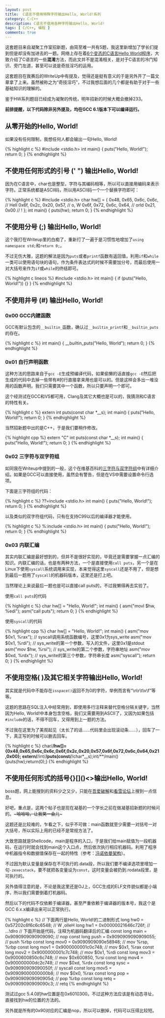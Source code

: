 ```yaml
---
layout: post
title:  C语言不使用特殊字符输出Hello, World!系列
category: C-C++
description: C语言不使用各种字符输出Hello, World!
tags: [ C/C++, 编程 ]
comments: true
---
```


这套题目来自凝聚工作室招新题，由简至难一共有5题，我这里新增加了学长们提到但是却没有加进去的一题。网络上存在着[6个变态的C语言Hello World程序](http://coolshell.cn/articles/914.html)，大致介绍了C语言的一些**混淆**方法，而此文并不是混淆相关，是对于C语言的冷门知识、旁门左道，甚至可以说是奇技淫巧的运用。

这套题目在我赛后的WriteUp中有提及，觉得还是挺有意义的于是另外开了一篇文章拿了上来。虽然被称之为“奇技淫巧”，不过我想后面的几个都是有助于对于一些基础知识的理解的。

鉴于HW系列题目已经成为凝聚的传统，明年招新的时候大概会撤掉233。

<!-- more -->

**前排提醒，以下代码除非另外提及，均在GCC 6.1版本下可以编译运行。**

## 从零开始的Hello, World!

如果没有任何限制，我想任何人都会输出一句Hello, World!

{% highlight c  %}
#include <stdio.h>
int main() {
    puts("Hello, World!");
    return 0;
}
{% endhighlight %}

## 不使用任何形式的引号 (' ") 输出Hello, World!

因为在C语言中，char也是整型，字符与其编码相等，所以可以直接用编码来表示字符。正常系统都是ASCII码，所以用ASCII码一个一个替换字符即可：

{% highlight c  %}
#include <stdio.h>
char hw[] = {
    0x48, 0x65, 0x6c, 0x6c, // Hell
    0x6f, 0x2c, 0x20, 0x57, // o, W
    0x6f, 0x72, 0x6c, 0x64, // orld
    0x21, 0x00              // !
};
int main() {
    puts(hw);
    return 0;
}
{% endhighlight %}

## 不使用分号 (;) 输出Hello, World!

这个我打在Writeup里的白痴了，重新打了一遍于是习惯性地增加了`using namespace std;`和`return 0;`。

不过无伤大雅，这题的解法是因为`puts`或者`printf`函数有返回值，利用`if`和`while`一类可以使用语句块的语句，作为条件表达式的时候不需要加分号，而最后使用一对大括号来作为`if`或`while`的终结即可。

{% highlight c lineos %}
#include <stdio.h>
int main() {
    if (puts("Hello, World!")) {}
}
{% endhighlight %}

## 不使用井号 (#) 输出Hello, World!

### 0x00 GCC内建函数

GCC有默认包含的`__builtin_`函数，确认过`__builtin_printf`和`__builtin_puts`的存在。

{% highlight c  %}
int main() {
    __builtin_puts("Hello, World");
    return 0;
}
{% endhighlight %}

### 0x01 自行声明函数

这种方法的思路来自于`gcc -E`生成预编译代码，如果偷懒的话直接`gcc -E`然后把生成的代码中去掉一些带有#的行直接拿来用也是可以的。但是这样会多出一堆没用的函数声明，我们只需要其中一个函数，所以只要声明一个即可。

这个经测试在GCC和VS都可用，Clang及其它大概也是可以的，我猜测和C语言的特性有关。

{% highlight c  %}
extern int puts(const char *__s);
int main() {
    puts("Hello, World!");
    return 0;
}
{% endhighlight %}

当然招新题中出的是C++，于是我们要稍作修改。

{% highlight cpp  %}
extern "C" int puts(const char *__s);
int main() {
    puts("Hello, World!");
    return 0;
}
{% endhighlight %}

### 0x02 三字符与双字符组

如同我在Writeup中提到的一般，这个在维基百科的[三字符与双字符组](https://en.wikipedia.org/wiki/Digraphs_and_trigraphs)中有详细介绍。如果是GCC可以直接使用，虽然会有警告，但是在VS中需要设置命令行选项。

下面是三字符组的代码：

{% highlight c  %}
??=include <stdio.h>
int main() {
    puts("Hello, World!");
    return 0;
}
{% endhighlight %}

以及类似的双字符组代码，只有在支持C99以后的编译器才能使用。

{% highlight c  %}
%:include <stdio.h>
int main() {
    puts("Hello, World!");
    return 0;
}
{% endhighlight %}

### 0x03 内联汇编

其实内联汇编是最好想到的，但并不是很好实现的，毕竟还是需要掌握一点汇编的知识。内联汇编的话，也是有两种方法，一个是直接使用`call puts`，另一个是在Linux下使用`syscall`系统调用来实现，本来觉得这里`syscall`还是不用了，但是想到最后一题用了`syscall`的机器码版本，这里还是打上吧。

当然理论上来说最后一题也是可以直接call puts的，不过我懒得再去实验了。

使用`call puts`的代码

{% highlight c  %}
char hw[] = "Hello, World!";
int main() {
    asm("movl   $hw, %edi");
    asm("call   puts");
    return 0;
}
{% endhighlight %}

使用`syscall`的代码

{% highlight cpp  %}
char hw[] = "Hello, World!";
int main() {
    asm("mov    $0x1, %rax"); // syscall调用系统函数编号，这里0x1为sys_write
    asm("mov    $0x1, %rdi"); // sys_write的第一个参数，写入的文件，这里0x1是stdout
    asm("mov    $hw,  %rsi"); // sys_write的第二个参数，字符串地址
    asm("mov    $0xd, %rdx"); // sys_write的第三个参数，字符串长度
    asm("syscall");
    return 0;
}
{% endhighlight %}

## 不使用空格( )及其它相关字符输出Hello, World!

其实就是代码中不能存在`isspace()`返回不为0的字符，举例而言有“\n\r\t\v\f”等等。

这题的思路在SQL注入中经常用到，即使用多行注释来替代空格分隔关键字，当然因为Hello, World!中本身包含空格，我们又需要用到ASCII了，又因为如果包括`#include`的话，不得不回车，又得用到上一题的方法。

不过我在这里为了美观起见（太长了的话……代码里会出现滚动条……），回车了一下，真正写的时候可以删去回车。

{% highlight c  %}
char/**/hw[]={0x48,0x65,0x6c,0x6c,0x6f,0x2c,0x20,0x57,0x6f,0x72,0x6c,0x64,0x21,0x00};
extern/**/int/**/puts(const/**/char*__s);int/**/main(){puts(hw);return(0);}
{% endhighlight %}

## 不使用任何形式的括号\{\}\[\]\(\)\<\>输出Hello, World!

boss题，网上能搜到的资料少之又少，只能在[吾爱破解](http://www.52pojie.cn/thread-280634-1-1.html)和[看雪论坛](http://bbs.pediy.com/showthread.php?t=191367)上搜到一点信息。

好吧，重点是，这两个帖子也是现在凝基的一个学长之前在做凝基招新题的时候问的。~~~哈哈哈，让我笑一会儿~~~

这题还是比较难的，乍看之下，似乎不可做：main函数就至少需要一对括号一对大括号，所以实际上用的已经不是常规方法了。

大致思路就是Shellcode，main是程序的入口，于是我们给main赋值为一段机器码，在运行时就会找到main这个入口点，然后依次执行相应机器码。利用了程序中机器指令和数据值保存在一起的特性（参考：[冯诺依曼架构](https://en.wikipedia.org/wiki/Von_Neumann_architecture)）。

不过因为默认变量是保存在不可执行的.data段，所以我们要不编译选项里增加一句`-zexecstack`，要不就把各变量设为`const`，这时变量会被扔到.rodata段里，是可执行的。

另外值得注意的是，不论是我这里还是OJ上，GCC生成的ELF文件貌似都是小端序，所以我们需要倒着打机器码。

然后以下的代码不仅依赖于编译器，甚至严重依赖于编译器的版本号，我这个是GCC 6.x.x编译出来可以正常执行。

{% highlight c  %}
// 下面两行是Hello, World!的二进制形式
long hw0  = 0x57202c6f6c6c6548; // W ,olleH
long hw1  = 0x00000021646c726f; // ...!dlro
// 下面开始是代码，注释为机器码翻译后的汇编
const long main = 0x9090909090909090; // nop
const long push = 0x9090909090909055; // push %rbp
const long mov0 = 0x9090909090e58948; // mov %rsp, %rbp
const long mov1 = 0x9000000001c0c748; // mov $0x1, %rax
const long mov2 = 0x9000000001c7c748; // mov $0x1, %rdi
const long mov3 = 0x9000600850c6c748; // mov $0x600850, %rsi
const long mov4 = 0x900000000dc2c748; // mov $0xd, %rdx
const long sysc = 0x909090909090050f; // syscall
const long mov5 = 0x90909000000000b8; // mov $0x0, %rax
const long pop  = 0x909090909090905d; // pop %rbp
const long retq = 0x90909090909090c3; // retq
{% endhighlight %}

测试过gcc 5.4.0的hw位置是在0x6010300。不过这种方法应该是有动态寻址，直接找到hw的位置的方法的。

另外就是所有的0x90对应的汇编是nop，所以可以删掉，代码可以压得比较短。

<span style="opacity: 0;">转载请注明出处<a href="http://blog.xris.co/">http://blog.xris.co/</a></span>
